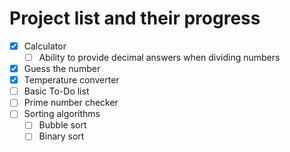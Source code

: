 # Project list and their progress

- [x] Calculator
  - [ ] Ability to provide decimal answers when dividing numbers
- [x] Guess the number
- [x] Temperature converter
- [ ] Basic To-Do list 
- [ ] Prime number checker
- [ ] Sorting algorithms
  - [ ] Bubble sort
  - [ ] Binary sort
